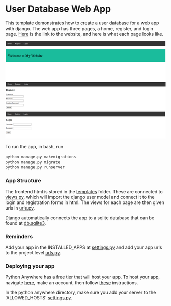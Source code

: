 # User Database Web App
This template demonstrates how to create a user database for a web app with django. The web app has three pages, a home, register, and login page. [Here](https://liamjdavis.pythonanywhere.com/) is the link to the website, and here is what each page looks like. 

![Home](./assets/Home.png)
![Register](./assets/Register.png)
![Login](./assets/Login.png)

To run the app, in bash, run 

```bash
python manage.py makemigrations
python manage.py migrate
python manage.py runserver
```

### App Structure
The frontend html is stored in the [templates](users/templates/users/index.html) folder. These are connected to [views.py](users/views.py), which will import the django user model and connect it to the login and registration forms in html. The views for each page are then given urls in [urls.py](users/urls.py). 

Django automatically connects the app to a sqlite database that can be found at [db.sqlite3](db.sqlite3).

### Reminders
Add your app in the INSTALLED_APPS at [settings.py](user_database_web_app/settings.py) and add your app urls to the project level [urls.py](user_database_web_app/urls.py).

### Deploying your app
Python Anywhere has a free tier that will host your app. To host your app, navigate [here](https://www.pythonanywhere.com/user/liamjdavis/), make an account, then follow [these](https://help.pythonanywhere.com/pages/DeployExistingDjangoProject/) instructions.

In the python anywhere directory, make sure you add your server to the 'ALLOWED_HOSTS' [settings.py](user_database_web_app/settings.py).
